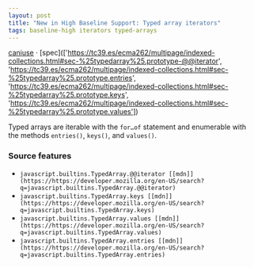 ```yaml
---
layout: post
title: "New in High Baseline Support: Typed array iterators"
tags: baseline-high iterators typed-arrays
---
```


[caniuse](https://caniuse.com/?search=typed-array-iterators) · [spec](['https://tc39.es/ecma262/multipage/indexed-collections.html#sec-%25typedarray%25.prototype-@@iterator', 'https://tc39.es/ecma262/multipage/indexed-collections.html#sec-%25typedarray%25.prototype.entries', 'https://tc39.es/ecma262/multipage/indexed-collections.html#sec-%25typedarray%25.prototype.keys', 'https://tc39.es/ecma262/multipage/indexed-collections.html#sec-%25typedarray%25.prototype.values'])

Typed arrays are iterable with the `for…of` statement and enumerable with the methods `entries()`, `keys()`, and `values()`.

### Source features

- ``javascript.builtins.TypedArray.@@iterator [[mdn]](https://https://developer.mozilla.org/en-US/search?q=javascript.builtins.TypedArray.@@iterator)``
- ``javascript.builtins.TypedArray.keys [[mdn]](https://https://developer.mozilla.org/en-US/search?q=javascript.builtins.TypedArray.keys)``
- ``javascript.builtins.TypedArray.values [[mdn]](https://https://developer.mozilla.org/en-US/search?q=javascript.builtins.TypedArray.values)``
- ``javascript.builtins.TypedArray.entries [[mdn]](https://https://developer.mozilla.org/en-US/search?q=javascript.builtins.TypedArray.entries)``
